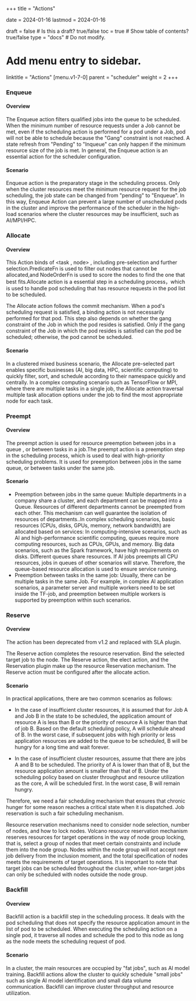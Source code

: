 +++
title =  "Actions"

date = 2024-01-16
lastmod = 2024-01-16

draft = false  # Is this a draft? true/false
toc = true  # Show table of contents? true/false
type = "docs"  # Do not modify.

# Add menu entry to sidebar.
linktitle = "Actions"
[menu.v1-7-0]
  parent = "scheduler"
  weight = 2
+++



### Enqueue

#### Overview

The Enqueue action filters qualified jobs into the queue to be scheduled. When the minimum number of resource requests under a Job cannot be met, even if the scheduling action is performed for a pod under a Job, pod will not be able to schedule because the "Gang" constraint is not reached. A state refresh from "Pending" to "Inqueue" can only happen if the minimum resource size of the job is met. In general, the Enqueue action is an essential action for the scheduler configuration.

####  Scenario

Enqueue action is the preparatory stage in the scheduling process. Only when the cluster resources meet the minimum resource request for the job scheduling, the job state can be changed from "pending" to "Enqueue". In this way, Enqueue Action can prevent a large number of unscheduled pods in the cluster and improve the performance of the scheduler in the high-load scenarios where the cluster resources may be insufficient, such as AI/MPI/HPC.



### Allocate 

#### Overview

This Action binds of <task , node> , including pre-selection and further selection.PredicateFn is used to filter out nodes that cannot be allocated,and NodeOrderFn is used to score the nodes to find the one that best fits.Allocate action is a essential step in a scheduling process，which is used to handle pod scheduling that has resource requests in the pod list to be scheduled.

The Allocate action follows the commit mechanism. When a pod's scheduling request is satisfied, a binding action is not necessarily performed for that pod. This step also depends on whether the gang constraint of the Job in which the pod resides is satisfied. Only if the gang constraint of the Job in which the pod resides is satisfied can the pod be scheduled; otherwise, the pod cannot be scheduled.

#### Scenario

In a clustered mixed business scenario, the Allocate pre-selected part enables specific businesses (AI, big data, HPC, scientific computing) to quickly filter, sort, and schedule according to their namespace quickly and centrally. In a complex computing scenario such as TensorFlow or MPI, where there are multiple tasks in a single job, the Allocate action traversal multiple task allocation options under the job to find the most appropriate node for each task.



### Preempt

#### Overview

The preempt action is used for resource preemption between jobs in a queue , or between tasks in a job.The preempt action is a preemption step in the scheduling process, which is used to deal with high-priority scheduling problems. It is used for preemption between jobs in the same queue, or between tasks under the same job.

#### Scenario

- Preemption between jobs in the same queue: Multiple departments in a company share a cluster, and each department can be mapped into a Queue. Resources of different departments cannot be preempted from each other. This mechanism can well guarantee the isolation of resources of departments..In complex scheduling scenarios, basic resources (CPUs, disks, GPUs, memory, network bandwidth) are allocated based on services: In computing-intensive scenarios, such as AI and high-performance scientific computing, queues require more computing resources, such as CPUs, GPUs, and memory. Big data scenarios, such as the Spark framework, have high requirements on disks. Different queues share resources. If AI jobs preempts all CPU resources, jobs in queues of other scenarios will starve. Therefore, the queue-based resource allocation is used to ensure service running.
- Preemption between tasks in the same job: Usually, there can be multiple tasks in the same Job. For example, in complex AI application scenarios, a parameter server and multiple workers need to be set inside the TF-job, and preemption between multiple workers is supported by preemption within such scenarios.

### Reserve

#### Overview

The action has been deprecated from v1.2 and replaced with SLA plugin.

The Reserve action completes the resource reservation. Bind the selected target job to the node. The Reserve action, the elect action, and the Reservation plugin make up the resource Reservation mechanism. The Reserve action must be configured after the allocate action.

#### Scenario

In practical applications, there are two common scenarios as follows:

- In the case of insufficient cluster resources, it is assumed that for Job A and Job B in the state to be scheduled, the application amount of resource A is less than B or the priority of resource A is higher than that of job B. Based on the default scheduling policy, A will schedule ahead of B. In the worst case, if subsequent jobs with high priority or less application resources are added to the queue to be scheduled, B will be hungry for a long time and wait forever.

- In the case of insufficient cluster resources, assume that there are jobs A and B to be scheduled. The priority of A is lower than that of B, but the resource application amount is smaller than that of B. Under the scheduling policy based on cluster throughput and resource utilization as the core, A will be scheduled first. In the worst case, B will remain hungry.


Therefore, we need a fair scheduling mechanism that ensures that chronic hunger for some reason reaches a critical state when it is dispatched. Job reservation is such a fair scheduling mechanism.

Resource reservation mechanisms need to consider node selection, number of nodes, and how to lock nodes. Volcano resource reservation mechanism reserves resources for target operations in the way of node group locking, that is, select a group of nodes that meet certain constraints and include them into the node group. Nodes within the node group will not accept new job delivery from the inclusion moment, and the total specification of nodes meets the requirements of target operations. It is important to note that target jobs can be scheduled throughout the cluster, while non-target jobs can only be scheduled with nodes outside the node group.

### Backfill

#### Overview

Backfill action is a backfill step in the scheduling process. It deals with the pod scheduling that does not specify the resource application amount in the list of pod to be scheduled. When executing the scheduling action on a single pod, it traverse all nodes and schedule the pod to this node as long as the node meets the scheduling request of pod.

#### Scenario

In a cluster, the main resources are occupied by "fat jobs", such as AI model training. Backfill actions allow the cluster to quickly schedule "small jobs" such as single AI model identification and small data volume communication. Backfill can improve cluster throughput and resource utilization.